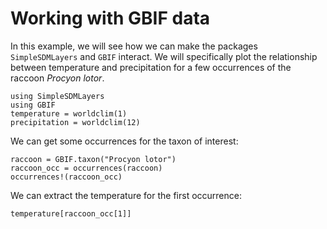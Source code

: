 # Working with GBIF data

In this example, we will see how we can make the packages `SimpleSDMLayers` and
`GBIF` interact. We will specifically plot the relationship between temperature
and precipitation for a few occurrences of the raccoon *Procyon lotor*.

```@example temp
using SimpleSDMLayers
using GBIF
temperature = worldclim(1)
precipitation = worldclim(12)
```

We can get some occurrences for the taxon of interest:

```@example temp
raccoon = GBIF.taxon("Procyon lotor")
raccoon_occ = occurrences(raccoon)
occurrences!(raccoon_occ)
```

We can extract the temperature for the first occurrence:

```@example temp
temperature[raccoon_occ[1]]
```
